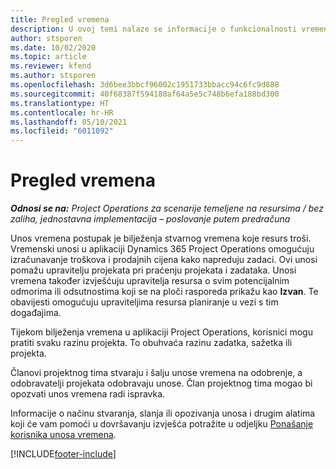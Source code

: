```yaml
---
title: Pregled vremena
description: U ovoj temi nalaze se informacije o funkcionalnosti vremena u aplikaciji Dynamics 365 Project Operations.
author: stsporen
ms.date: 10/02/2020
ms.topic: article
ms.reviewer: kfend
ms.author: stsporen
ms.openlocfilehash: 3d6bee3bbcf96002c1951733bbacc94c6fc9d888
ms.sourcegitcommit: 40f68387f594180af64a5e5c748b6efa188bd300
ms.translationtype: HT
ms.contentlocale: hr-HR
ms.lasthandoff: 05/10/2021
ms.locfileid: "6011092"
---
```

# <a name="time-overview"></a>Pregled vremena

_**Odnosi se na:** Project Operations za scenarije temeljene na resursima / bez zaliha, jednostavna implementacija – poslovanje putem predračuna_

Unos vremena postupak je bilježenja stvarnog vremena koje resurs troši. Vremenski unosi u aplikaciji Dynamics 365 Project Operations omogućuju izračunavanje troškova i prodajnih cijena kako napreduju zadaci. Ovi unosi pomažu upravitelju projekata pri praćenju projekata i zadataka. Unosi vremena također izvješćuju upravitelja resursa o svim potencijalnim odmorima ili odsutnostima koji se na ploči rasporeda prikažu kao **Izvan**. Te obavijesti omogućuju upraviteljima resursa planiranje u vezi s tim događajima.

Tijekom bilježenja vremena u aplikaciji Project Operations, korisnici mogu pratiti svaku razinu projekta. To obuhvaća razinu zadatka, sažetka ili projekta.

Članovi projektnog tima stvaraju i šalju unose vremena na odobrenje, a odobravatelji projekata odobravaju unose. Član projektnog tima mogao bi opozvati unos vremena radi ispravka.

Informacije o načinu stvaranja, slanja ili opozivanja unosa i drugim alatima koji će vam pomoći u dovršavanju izvješća potražite u odjeljku [Ponašanje korisnika unosa vremena](ui-behavior-time.md).



[!INCLUDE[footer-include](../includes/footer-banner.md)]